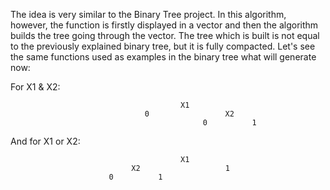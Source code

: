 The idea is very similar to the Binary Tree project.
In this algorithm, however, the function is firstly displayed in a vector and then the algorithm builds the tree going through the vector.
The tree which is built is not equal to the previously explained binary tree, but it is fully compacted.
Let's see the same functions used as examples in the binary tree what will generate now:

For X1 & X2:


                                          X1
                                  0                 X2
                                               0          1
                      
                  
And for X1 or X2:


                                          X1
                               X2                   1
                          0          1       
                          
                          
  
